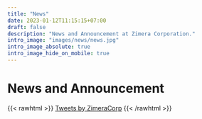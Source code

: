 ```yaml
---
title: "News"
date: 2023-01-12T11:15:15+07:00
draft: false
description: "News and Announcement at Zimera Corporation."
intro_image: "images/news/news.jpg"
intro_image_absolute: true
intro_image_hide_on_mobile: true
---
```

# News and Announcement

{{< rawhtml >}}
<a class="twitter-timeline" data-width="500" data-height="300" href="https://twitter.com/ZimeraCorp?ref_src=twsrc%5Etfw">Tweets by ZimeraCorp</a> <script async src="https://platform.twitter.com/widgets.js" charset="utf-8"></script>
{{< /rawhtml >}}
